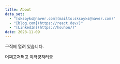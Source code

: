```yaml
---
title: About
data_set:
  - "[sksoyks@naver.com](mailto:sksoyks@naver.com)"
  - "[blog.com](https://react.dev/)"
  - "[LinkedIn](https://houhou/)"
date: 2023-11-09
---
```


구직에 열려 있습니다.

어쩌고저쩌고 이러쿵저러쿵

